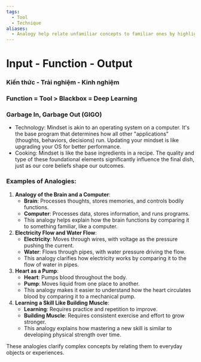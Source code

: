 ```yaml
---
tags:
  - Tool
  - Technique
aliases:
  - Analogy help relate unfamiliar concepts to familiar ones by highlighting similarities
---
```

# Input - Function - Output

### Kiến thức - Trải nghiệm - Kinh nghiệm

### Function = Tool > Blackbox = Deep Learning

### Garbage In, Garbage Out (GIGO)

- Technology: Mindset is akin to an operating system on a computer. It's the base program that determines how all other "applications" (thoughts, behaviors, decisions) run. Updating your mindset is like upgrading your OS for better performance.
- Cooking: Mindset is like the base ingredients in a recipe. The quality and type of these foundational elements significantly influence the final dish, just as our core beliefs shape our outcomes.

### Examples of Analogies:

1. **Analogy of the Brain and a Computer**:
    - **Brain**: Processes thoughts, stores memories, and controls bodily functions.
    - **Computer**: Processes data, stores information, and runs programs.
    - This analogy helps explain how the brain functions by comparing it to something familiar, like a computer.
2. **Electricity Flow and Water Flow**:
    - **Electricity**: Moves through wires, with voltage as the pressure pushing the current.
    - **Water**: Flows through pipes, with water pressure driving the flow.
    - This analogy clarifies how electricity works by comparing it to the flow of water in pipes.
3. **Heart as a Pump**:
    - **Heart**: Pumps blood throughout the body.
    - **Pump**: Moves liquid from one place to another.
    - This analogy makes it easier to understand how the heart circulates blood by comparing it to a mechanical pump.
4. **Learning a Skill Like Building Muscle**:
    - **Learning**: Requires practice and repetition to improve.
    - **Building Muscle**: Requires consistent exercise and effort to grow stronger.
    - This analogy explains how mastering a new skill is similar to developing physical strength over time.

These analogies clarify complex concepts by relating them to everyday objects or experiences.